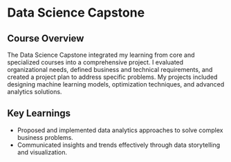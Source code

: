 # Data Science Capstone

## Course Overview

The Data Science Capstone integrated my learning from core and specialized courses into a comprehensive project. I evaluated organizational needs, defined business and technical requirements, and created a project plan to address specific problems. My projects included designing machine learning models, optimization techniques, and advanced analytics solutions.

## Key Learnings

- Proposed and implemented data analytics approaches to solve complex business problems.
- Communicated insights and trends effectively through data storytelling and visualization.

